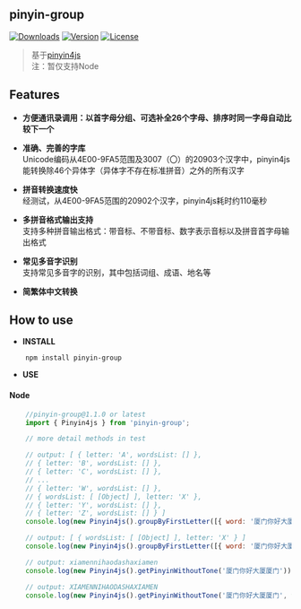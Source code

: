 ## pinyin-group 
<a href="https://www.npmjs.com/package/pinyin-group"><img src="https://img.shields.io/npm/dy/pinyin-group.svg" alt="Downloads"></a>
<a href="https://www.npmjs.com/package/pinyin-group"><img src="https://img.shields.io/npm/v/pinyin-group.svg" alt="Version"></a>
<a href="https://www.npmjs.com/package/pinyin-group"><img src="https://img.shields.io/npm/l/pinyin-group.svg" alt="License"></a>
> 基于[pinyin4js](https://github.com/superbiger/pinyin4js)  
> 注：暂仅支持Node

## Features
* **方便通讯录调用：以首字母分组、可选补全26个字母、排序时同一字母自动比较下一个**   

* **准确、完善的字库**  
Unicode编码从4E00-9FA5范围及3007（〇）的20903个汉字中，pinyin4js能转换除46个异体字（异体字不存在标准拼音）之外的所有汉字  

* **拼音转换速度快**  
经测试，从4E00-9FA5范围的20902个汉字，pinyin4js耗时约110毫秒

* **多拼音格式输出支持**  
支持多种拼音输出格式：带音标、不带音标、数字表示音标以及拼音首字母输出格式  

* **常见多音字识别**  
支持常见多音字的识别，其中包括词组、成语、地名等  

* **简繁体中文转换**  

## How to use

* **INSTALL**
```
    npm install pinyin-group
```

* **USE**

#### Node

```javascript
    //pinyin-group@1.1.0 or latest
    import { Pinyin4js } from 'pinyin-group';

    // more detail methods in test

    // output: [ { letter: 'A', wordsList: [] },
    // { letter: 'B', wordsList: [] },
    // { letter: 'C', wordsList: [] },
    // ...
    // { letter: 'W', wordsList: [] },
    // { wordsList: [ [Object] ], letter: 'X' },
    // { letter: 'Y', wordsList: [] },
    // { letter: 'Z', wordsList: [] } ]
    console.log(new Pinyin4js().groupByFirstLetter([{ word: '厦门你好大厦厦门' }]));

    // output: [ { wordsList: [ [Object] ], letter: 'X' } ]
    console.log(new Pinyin4js().groupByFirstLetter([{ word: '厦门你好大厦厦门' }], { hasFullLetter: false }));

    // output: xiamennihaodashaxiamen
    console.log(new Pinyin4js().getPinyinWithoutTone('厦门你好大厦厦门'));

    // output: XIAMENNIHAODASHAXIAMEN
    console.log(new Pinyin4js().getPinyinWithoutTone('厦门你好大厦厦门', true));

```
